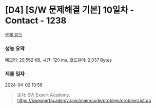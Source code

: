 # [D4] [S/W 문제해결 기본] 10일차 - Contact - 1238 

[문제 링크](https://swexpertacademy.com/main/code/problem/problemDetail.do?contestProbId=AV15B1cKAKwCFAYD) 

### 성능 요약

메모리: 29,552 KB, 시간: 120 ms, 코드길이: 2,037 Bytes

### 제출 일자

2024-04-02 10:56



> 출처: SW Expert Academy, https://swexpertacademy.com/main/code/problem/problemList.do